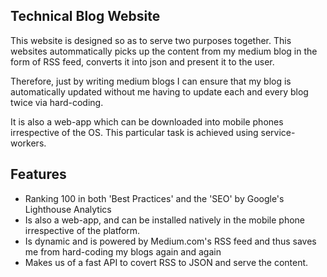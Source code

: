 ## Technical Blog Website
This website is designed so as to serve two purposes together. This websites autommatically picks up the content from my medium blog in the form of RSS feed, converts it into json and present it to the user.

Therefore, just by writing medium blogs I can ensure that my blog is automatically updated without me having to update each and every blog twice via hard-coding.

It is also a web-app which can be downloaded into mobile phones irrespective of the OS. This particular task is achieved using service-workers.

## Features

* Ranking 100 in both 'Best Practices' and the 'SEO' by Google's Lighthouse Analytics
* Is also a web-app, and can be installed natively in the mobile phone irrespective of the platform. 
* Is dynamic and is powered by Medium.com's RSS feed and thus saves me from hard-coding my blogs again and again
* Makes us of a fast API to covert RSS to JSON and serve the content.